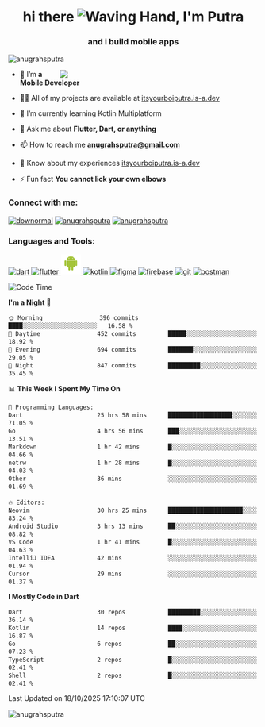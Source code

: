 

<h1 align="center">hi there <img src="https://raw.githubusercontent.com/Tarikul-Islam-Anik/Animated-Fluent-Emojis/master/Emojis/Hand%20gestures/Waving%20Hand.png" alt="Waving Hand" width="40" height="40" />, I'm Putra</h1>
<h3 align="center">and i build mobile apps</h3>

<p align="left"> <img src="https://komarev.com/ghpvc/?username=anugrahsputra&label=Profile%20views&color=0e75b6&style=plastic" alt="anugrahsputra" /> </p>
<img align="right" width="400" src="https://user-images.githubusercontent.com/74038190/240815616-7b282ec6-fcc3-4600-90a7-2c3140549f58.gif"/>


- 🔭 I’m **a Mobile Developer**

- 👨‍💻 All of my projects are available at [itsyourboiputra.is-a.dev](https://itsyourboiputra.is-a.dev)

- 🌱 I’m currently learning Kotlin Multiplatform

- 💬 Ask me about **Flutter, Dart, or anything**

- 📫 How to reach me **anugrahsputra@gmail.com**

- 📄 Know about my experiences [itsyourboiputra.is-a.dev](https://itsyourboiputra.is-a.dev/#experience)

- ⚡ Fun fact **You cannot lick your own elbows**

<h3 align="left">Connect with me:</h3>
<p align="left">
<a href="https://twitter.com/downormal" target="blank"><img align="center" src="https://raw.githubusercontent.com/rahuldkjain/github-profile-readme-generator/master/src/images/icons/Social/twitter.svg" alt="downormal" height="30" width="40" /></a>
<a href="https://linkedin.com/in/anugrahsputra" target="blank"><img align="center" src="https://raw.githubusercontent.com/rahuldkjain/github-profile-readme-generator/master/src/images/icons/Social/linked-in-alt.svg" alt="anugrahsputra" height="30" width="40" /></a>
<a href="https://www.leetcode.com/anugrahsputra" target="blank"><img align="center" src="https://raw.githubusercontent.com/rahuldkjain/github-profile-readme-generator/master/src/images/icons/Social/leet-code.svg" alt="anugrahsputra" height="30" width="40" /></a>
</p>

<h3 align="left">Languages and Tools:</h3>
<p align="left"> <a href="https://dart.dev" target="_blank" rel="noreferrer"> <img src="https://www.vectorlogo.zone/logos/dartlang/dartlang-icon.svg" alt="dart" width="40" height="40"/> </a>  <a href="https://flutter.dev" target="_blank" rel="noreferrer"> <img src="https://www.vectorlogo.zone/logos/flutterio/flutterio-icon.svg" alt="flutter" width="40" height="40"/> </a> <a href="https://developer.android.com" target="_blank" rel="noreferrer"> <img src="https://raw.githubusercontent.com/devicons/devicon/master/icons/android/android-original-wordmark.svg" alt="android" width="40" height="40"/> </a> <a href="https://kotlinlang.org" target="_blank" rel="noreferrer"> <img src="https://www.vectorlogo.zone/logos/kotlinlang/kotlinlang-icon.svg" alt="kotlin" width="40" height="40"/> </a><a href="https://www.figma.com/" target="_blank" rel="noreferrer"> <img src="https://www.vectorlogo.zone/logos/figma/figma-icon.svg" alt="figma" width="40" height="40"/> </a> <a href="https://firebase.google.com/" target="_blank" rel="noreferrer"> <img src="https://www.vectorlogo.zone/logos/firebase/firebase-icon.svg" alt="firebase" width="40" height="40"/> </a><a href="https://git-scm.com/" target="_blank" rel="noreferrer"> <img src="https://www.vectorlogo.zone/logos/git-scm/git-scm-icon.svg" alt="git" width="40" height="40"/> </a> <a href="https://postman.com" target="_blank" rel="noreferrer"> <img src="https://www.vectorlogo.zone/logos/getpostman/getpostman-icon.svg" alt="postman" width="40" height="40"/> </a> </p>




<!--START_SECTION:waka-->
![Code Time](http://img.shields.io/badge/Code%20Time-2%2C075%20hrs-blue)

**I'm a Night 🦉** 

```text
🌞 Morning                396 commits         ████░░░░░░░░░░░░░░░░░░░░░   16.58 % 
🌆 Daytime                452 commits         █████░░░░░░░░░░░░░░░░░░░░   18.92 % 
🌃 Evening                694 commits         ███████░░░░░░░░░░░░░░░░░░   29.05 % 
🌙 Night                  847 commits         █████████░░░░░░░░░░░░░░░░   35.45 % 
```


📊 **This Week I Spent My Time On** 

```text
💬 Programming Languages: 
Dart                     25 hrs 58 mins      ██████████████████░░░░░░░   71.05 % 
Go                       4 hrs 56 mins       ███░░░░░░░░░░░░░░░░░░░░░░   13.51 % 
Markdown                 1 hr 42 mins        █░░░░░░░░░░░░░░░░░░░░░░░░   04.66 % 
netrw                    1 hr 28 mins        █░░░░░░░░░░░░░░░░░░░░░░░░   04.03 % 
Other                    36 mins             ░░░░░░░░░░░░░░░░░░░░░░░░░   01.69 % 

🔥 Editors: 
Neovim                   30 hrs 25 mins      █████████████████████░░░░   83.24 % 
Android Studio           3 hrs 13 mins       ██░░░░░░░░░░░░░░░░░░░░░░░   08.82 % 
VS Code                  1 hr 41 mins        █░░░░░░░░░░░░░░░░░░░░░░░░   04.63 % 
IntelliJ IDEA            42 mins             ░░░░░░░░░░░░░░░░░░░░░░░░░   01.94 % 
Cursor                   29 mins             ░░░░░░░░░░░░░░░░░░░░░░░░░   01.37 % 
```

**I Mostly Code in Dart** 

```text
Dart                     30 repos            █████████░░░░░░░░░░░░░░░░   36.14 % 
Kotlin                   14 repos            ████░░░░░░░░░░░░░░░░░░░░░   16.87 % 
Go                       6 repos             ██░░░░░░░░░░░░░░░░░░░░░░░   07.23 % 
TypeScript               2 repos             █░░░░░░░░░░░░░░░░░░░░░░░░   02.41 % 
Shell                    2 repos             █░░░░░░░░░░░░░░░░░░░░░░░░   02.41 % 
```




 Last Updated on 18/10/2025 17:10:07 UTC
<!--END_SECTION:waka-->

<img align="center" src="https://user-images.githubusercontent.com/74038190/212744287-14f66c13-5458-40dc-9244-8ff533fc8f4a.gif" alt="anugrahsputra" />
